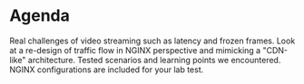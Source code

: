 # Agenda
Real challenges of video streaming such as latency and frozen frames.
Look at a re-design of traffic flow in NGINX perspective and mimicking a "CDN-like" architecture.
Tested scenarios and learning points we encountered. 
NGINX configurations are included for your lab test.

